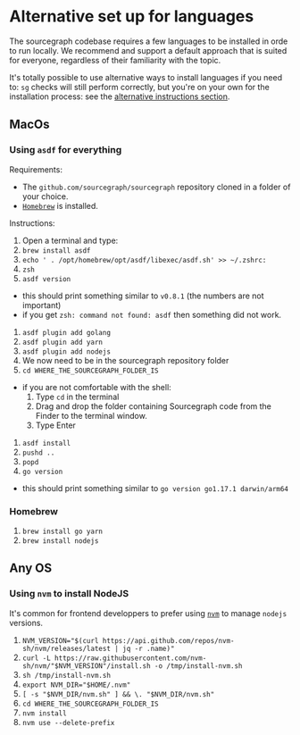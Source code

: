 # Alternative set up for languages

The sourcegraph codebase requires a few languages to be installed in orde to run locally. We recommend and support a default approach that is suited for everyone, regardless of their familiarity with the topic. 

It's totally possible to use alternative ways to install languages if you need to: `sg` checks will still perform correctly, but you're on your own for the installation process: see the [alternative instructions section](#alternative-instructions).

## MacOs

### Using `asdf` for everything
 
Requirements: 

- The `github.com/sourcegraph/sourcegraph` repository cloned in a folder of your choice.
- [`Homebrew`](https://brew.shell) is installed.

Instructions:

1. Open a terminal and type: 
1. `brew install asdf`
1. `echo ' . /opt/homebrew/opt/asdf/libexec/asdf.sh' >> ~/.zshrc:`
1. `zsh`
1. `asdf version`
  - this should print something similar to `v0.8.1` (the numbers are not important) 
  - if you get `zsh: command not found: asdf` then something did not work.
  <!--- TODO replace this with `sg setup2 checks -->
1. `asdf plugin add golang`
1. `asdf plugin add yarn`
1. `asdf plugin add nodejs`
1. We now need to be in the sourcegraph repository folder
1. `cd WHERE_THE_SOURCEGRAPH_FOLDER_IS`
  - if you are not comfortable with the shell:
    1. Type `cd` in the terminal
    1. Drag and drop the folder containing Sourcegraph code from the Finder to the terminal window.
    1. Type Enter
1. `asdf install` 
1. `pushd ..`
1. `popd`
1. `go version`
  - this should print something similar to `go version go1.17.1 darwin/arm64`
  <!--- TODO replace this with `sg setup2 checks -->

### Homebrew

1. `brew install go yarn`
1. `brew install nodejs`

## Any OS

### Using `nvm` to install NodeJS

It's common for frontend developpers to prefer using [`nvm`](https://github.com/nvm-sh/nvm) to manage `nodejs` versions. 

1. `NVM_VERSION="$(curl https://api.github.com/repos/nvm-sh/nvm/releases/latest | jq -r .name)"`
1. `curl -L https://raw.githubusercontent.com/nvm-sh/nvm/"$NVM_VERSION"/install.sh -o /tmp/install-nvm.sh`
1. `sh /tmp/install-nvm.sh`
1. `export NVM_DIR="$HOME/.nvm"`
1. `[ -s "$NVM_DIR/nvm.sh" ] && \. "$NVM_DIR/nvm.sh"`
1. `cd WHERE_THE_SOURCEGRAPH_FOLDER_IS`
1. `nvm install`
1. `nvm use --delete-prefix`


